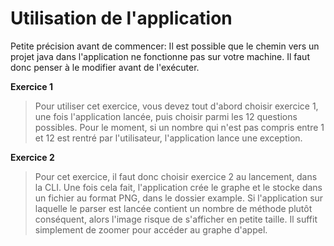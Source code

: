 # Utilisation de l'application

Petite précision avant de commencer: Il est possible que le chemin vers un projet java dans l'application ne fonctionne pas sur votre machine.
Il faut donc penser à le modifier avant de l'exécuter.

**Exercice 1**

> Pour utiliser cet exercice, vous devez tout d'abord choisir exercice 1, une fois l'application lancée, puis choisir parmi les 12 questions possibles.
Pour le moment, si un nombre qui n'est pas compris entre 1 et 12 est rentré par l'utilisateur, l'application lance une exception. 

**Exercice 2**

> Pour cet exercice, il faut donc choisir exercice 2 au lancement, dans la CLI.
> Une fois cela fait, l'application crée le graphe et le stocke dans un fichier au format PNG, dans le dossier example.
> Si l'application sur laquelle le parser est lancée contient un nombre de méthode plutôt conséquent, alors l'image risque de s'afficher en petite taille.
> Il suffit simplement de zoomer pour accéder au graphe d'appel.

